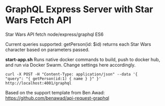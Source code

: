 # GraphQL Express Server with Star Wars Fetch API
Star Wars API fetch node/express/graphql ES6

Current queries supported: getPerson(id: $id) returns each Star Wars character based on parameters passed.

<b>start-app.sh</b> Runs native docker commands to build, push to docker hub, and run via Docker Swarm. Change settings here accordingly.

<Code>curl 
  -X POST -H "Content-Type: application/json" 
  --data '{ "query": "{ getPerson(id:1) { name }  }" }' 
  http://localhost:4001/graphql
</Code>

Based on the support template from Ben Awad: https://github.com/benawad/api-request-graphql
